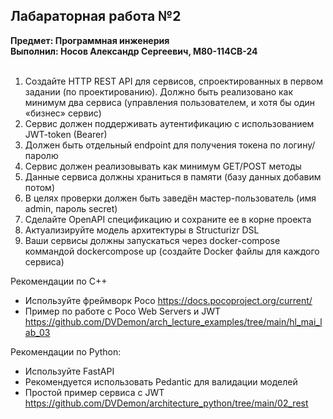 ## Лабараторная работа №2
**Предмет: Программная инженерия**<br>
**Выполнил: Носов Александр Сергеевич, М80-114СВ-24**  <br><br>
1. Создайте HTTP REST API для сервисов, спроектированных в первом задании (по
проектированию). Должно быть реализовано как минимум два сервиса
(управления пользователем, и хотя бы один «бизнес» сервис)
2. Сервис должен поддерживать аутентификацию с использованием JWT-token
(Bearer)
3. Должен быть отдельный endpoint для получения токена по логину/паролю
4. Сервис должен реализовывать как минимум GET/POST методы
5. Данные сервиса должны храниться в памяти (базу данных добавим потом)
6. В целях проверки должен быть заведён мастер-пользователь (имя admin,
пароль secret)
7. Сделайте OpenAPI спецификацию и сохраните ее в корне проекта
8. Актуализируйте модель архитектуры в Structurizr DSL
9. Ваши сервисы должны запускаться через docker-compose коммандой dockercompose up (создайте Docker файлы для каждого сервиса)
   
Рекомендации по C++
- Используйте фреймворк Poco https://docs.pocoproject.org/current/
- Пример по работе с Poco Web Servers и JWT
https://github.com/DVDemon/arch_lecture_examples/tree/main/hl_mai_lab_03

Рекомендации по Python:
- Используйте FastAPI
- Рекомендуется использовать Pedantic для валидации моделей
- Простой пример сервиса с JWT
https://github.com/DVDemon/architecture_python/tree/main/02_rest
